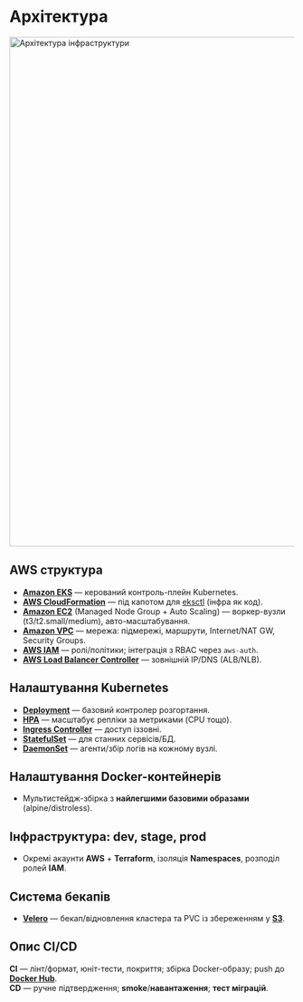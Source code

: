 # Архітектура

<img src="https://imgpx.com/ekLSKkQjnznL.jpg" width="900" alt="Архітектура інфраструктури">


## AWS структура
- **[Amazon EKS](https://aws.amazon.com/eks/)** — керований контроль-плейн Kubernetes.
- **[AWS CloudFormation](https://aws.amazon.com/cloudformation/)** — під капотом для [eksctl](https://eksctl.io/) (інфра як код).
- **[Amazon EC2](https://aws.amazon.com/ec2/)** (Managed Node Group + Auto Scaling) — воркер-вузли (t3/t2.small/medium), авто-масштабування.
- **[Amazon VPC](https://aws.amazon.com/vpc/)** — мережа: підмережі, маршрути, Internet/NAT GW, Security Groups.
- **[AWS IAM](https://aws.amazon.com/iam/)** — ролі/політики; інтеграція з RBAC через `aws-auth`.
- **[AWS Load Balancer Controller](https://kubernetes-sigs.github.io/aws-load-balancer-controller/)** — зовнішній IP/DNS (ALB/NLB).

## Налаштування Kubernetes
- **[Deployment](https://github.com/efirshey/Mindforce_test_tusk/blob/main/Deployment.yaml)** — базовий контролер розгортання.
- **[HPA](https://kubernetes.io/docs/tasks/run-application/horizontal-pod-autoscale/)** — масштабує репліки за метриками (CPU тощо).
- **[Ingress Controller](https://kubernetes.io/docs/concepts/services-networking/ingress/)** — доступ іззовні.
- **[StatefulSet](https://kubernetes.io/docs/concepts/workloads/controllers/statefulset/)** — для станних сервісів/БД.
- **[DaemonSet](https://kubernetes.io/docs/concepts/workloads/controllers/daemonset/)** — агенти/збір логів на кожному вузлі.

## Налаштування Docker-контейнерів
- Мультистейдж-збірка з **найлегшими базовими образами** (alpine/distroless).

## Інфраструктура: dev, stage, prod
- Окремі акаунти **AWS** + **Terraform**, ізоляція **Namespaces**, розподіл ролей **IAM**.

## Система бекапів
- **[Velero](https://velero.io/)** — бекап/відновлення кластера та PVC із збереженням у **[S3](https://aws.amazon.com/s3/)**.

## Опис CI/CD
**CI** — лінт/формат, юніт-тести, покриття; збірка Docker-образу; push до **[Docker Hub](https://hub.docker.com/)**.  
**CD** — ручне підтвердження; **smoke**/**навантаження**; **тест міграцій**.
